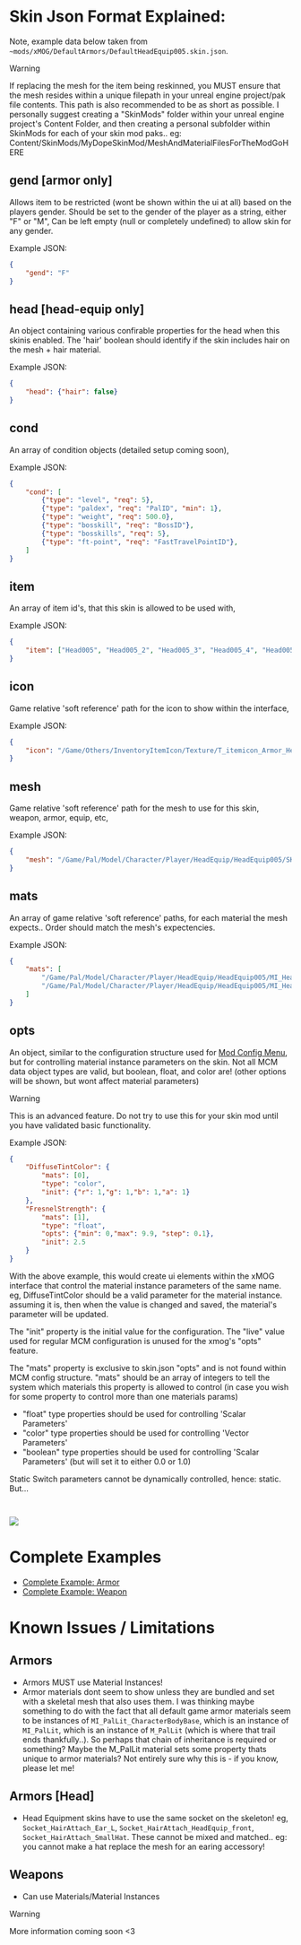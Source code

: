 # Skin Json Format Explained:
Note, example data below taken from `~mods/xMOG/DefaultArmors/DefaultHeadEquip005.skin.json`.


>[!WARNING]  
>If replacing the mesh for the item being reskinned, you MUST ensure that the mesh resides within a unique filepath in your unreal engine project/pak file contents. This path is also recommended to be as short as possible. I personally suggest creating a "SkinMods" folder within your unreal engine project's Content Folder, and then creating a personal subfolder within SkinMods for each of your skin mod paks.. eg: Content/SkinMods/MyDopeSkinMod/MeshAndMaterialFilesForTheModGoHERE



## gend [armor only]
Allows item to be restricted (wont be shown within the ui at all) based on the players gender.
Should be set to the gender of the player as a string, either "F" or "M", Can be left empty (null or completely undefined) to allow skin for any gender.


Example JSON: 
```json
{
    "gend": "F"
}
```

## head [head-equip only]
An object containing various confirable properties for the head when this skinis enabled. The 'hair' boolean should identify if the skin includes hair on the mesh + hair material. 

Example JSON: 
```json
{
    "head": {"hair": false}
}
```

## cond
An array of condition objects (detailed setup coming soon),

Example JSON: 
```json
{
    "cond": ﻿[
        {"type": "level", "req": 5},
        {"type": "paldex", "req": "PalID", "min": 1},
        {"type": "weight", "req": 500.0},
        {"type": "bosskill", "req": "BossID"},
        {"type": "bosskills", "req": 5},
        {"type": "ft-point", "req": "FastTravelPointID"},
    ]
}
```

## item
An array of item id's, that this skin is allowed to be used with,

Example JSON: 
```json
{
    "item": ["Head005", "Head005_2", "Head005_3", "Head005_4", "Head005_5"]
}
```

## icon
Game relative 'soft reference' path for the icon to show within the interface,

Example JSON: 
```json
{
    "icon": "/Game/Others/InventoryItemIcon/Texture/T_itemicon_Armor_Head005.T_itemicon_Armor_Head005"
}
```


## mesh
Game relative 'soft reference' path for the mesh to use for this skin, weapon, armor, equip, etc,

Example JSON: 
```json
{
    "mesh": "/Game/Pal/Model/Character/Player/HeadEquip/HeadEquip005/SK_HeadEquip005.SK_HeadEquip005"
}
```


## mats
An array of game relative 'soft reference' paths, for each material the mesh expects.. Order should match the mesh's expectencies.

Example JSON: 
```json
{
    "mats": [
        "/Game/Pal/Model/Character/Player/HeadEquip/HeadEquip005/MI_HeadEquip005_Hair.MI_HeadEquip005_Hair",
        "/Game/Pal/Model/Character/Player/HeadEquip/HeadEquip005/MI_HeadEquip005.MI_HeadEquip005"
    ]
}
```


## opts
An object, similar to the configuration structure used for [Mod Config Menu](../mcm/mcm-structure.md), but for controlling material instance parameters on the skin. Not all MCM data object types are valid, but boolean, float, and color are! (other options will be shown, but wont affect material parameters)

>[!WARNING]
>This is an advanced feature. Do not try to use this for your skin mod until you have validated basic functionality. 

Example JSON: 
```json
{
    "DiffuseTintColor": {
        "mats": [0],
        "type": "color",
        "init": {"r": 1,"g": 1,"b": 1,"a": 1}
    },
    "FresnelStrength": {
        "mats": [1],
        "type": "float",
        "opts": {"min": 0,"max": 9.9, "step": 0.1},
        "init": 2.5
    }
}
```

With the above example, this would create ui elements within the xMOG interface that control the material instance parameters of the same name. eg, DiffuseTintColor should be a valid parameter for the material instance. assuming it is, then when the value is changed and saved, the material's parameter will be updated. 

The "init" property is the initial value for the configuration. The "live" value used for regular MCM configuration is unused for the xmog's "opts" feature. 

The "mats" property is exclusive to skin.json "opts" and is not found within MCM config structure. "mats" should be an array of integers to tell the system which materials this property is allowed to control (in case you wish for some property to control more than one materials params)

- "float" type properties should be used for controlling 'Scalar Parameters'
- "color" type properties should be used for controlling 'Vector Parameters'
- "boolean" type properties should be used for controlling 'Scalar Parameters' (but will set it to either 0.0 or 1.0)

Static Switch parameters cannot be dynamically controlled, hence: static. But...

<img src="https://raw.githubusercontent.com/dekita/palworld-modconfig-devhelp/main/images/scalar-switch.png" style="margin-top: 28px;">


# Complete Examples 
- [Complete Example: Armor](/guides/xmog/xmog-example-armor.json)
- [Complete Example: Weapon](/guides/xmog/xmog-example-weapon.json)


# Known Issues / Limitations

## Armors
- Armors MUST use Material Instances!
- Armor materials dont seem to show unless they are bundled and set with a skeletal mesh that also uses them. I was thinking maybe something to do with the fact that all default game armor materials seem to be instances of `MI_PalLit_CharacterBodyBase`, which is an instance of `MI_PalLit`, which is an instance of `M_PalLit` (which is where that trail ends thankfully..). So perhaps that chain of inheritance is required or something? Maybe the M_PalLit material sets some property thats unique to armor materials? Not entirely sure why this is - if you know, please let me!


## Armors [Head]
- Head Equipment skins have to use the same socket on the skeleton! eg, `Socket_HairAttach_Ear_L`, `Socket_HairAttach_HeadEquip_front`, `Socket_HairAttach_SmallHat`. These cannot be mixed and matched.. eg: you cannot make a hat replace the mesh for an earing accessory!


## Weapons
- Can use Materials/Material Instances



>[!WARNING]  
>More information coming soon <3
